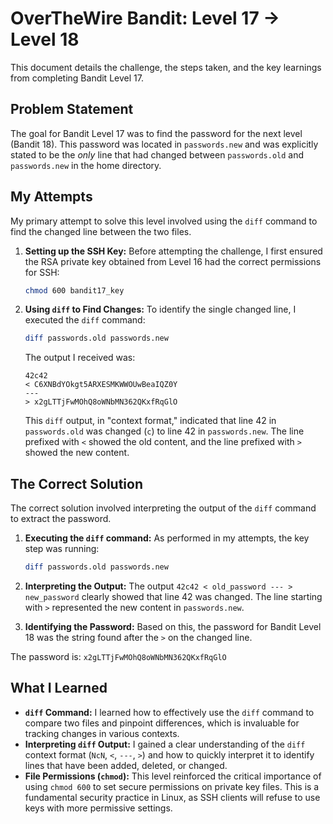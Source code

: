 # OverTheWire Bandit: Level 17 → Level 18

This document details the challenge, the steps taken, and the key learnings from completing Bandit Level 17.

## Problem Statement

The goal for Bandit Level 17 was to find the password for the next level (Bandit 18). This password was located in `passwords.new` and was explicitly stated to be the _only_ line that had changed between `passwords.old` and `passwords.new` in the home directory.

## My Attempts

My primary attempt to solve this level involved using the `diff` command to find the changed line between the two files.

1.  **Setting up the SSH Key:**
    Before attempting the challenge, I first ensured the RSA private key obtained from Level 16 had the correct permissions for SSH:

    ```bash
    chmod 600 bandit17_key
    ```

2.  **Using `diff` to Find Changes:**
    To identify the single changed line, I executed the `diff` command:

    ```bash
    diff passwords.old passwords.new
    ```

    The output I received was:

    ```
    42c42
    < C6XNBdYOkgt5ARXESMKWWOUwBeaIQZ0Y
    ---
    > x2gLTTjFwMOhQ8oWNbMN362QKxfRqGlO
    ```

    This `diff` output, in "context format," indicated that line 42 in `passwords.old` was changed (`c`) to line 42 in `passwords.new`. The line prefixed with `<` showed the old content, and the line prefixed with `>` showed the new content.

## The Correct Solution

The correct solution involved interpreting the output of the `diff` command to extract the password.

1.  **Executing the `diff` command:**
    As performed in my attempts, the key step was running:

    ```bash
    diff passwords.old passwords.new
    ```

2.  **Interpreting the Output:**
    The output `42c42 < old_password --- > new_password` clearly showed that line 42 was changed. The line starting with `>` represented the new content in `passwords.new`.

3.  **Identifying the Password:**
    Based on this, the password for Bandit Level 18 was the string found after the `>` on the changed line.

The password is: `x2gLTTjFwMOhQ8oWNbMN362QKxfRqGlO`

## What I Learned

- **`diff` Command:** I learned how to effectively use the `diff` command to compare two files and pinpoint differences, which is invaluable for tracking changes in various contexts.
- **Interpreting `diff` Output:** I gained a clear understanding of the `diff` context format (`NcN`, `<`, `---`, `>`) and how to quickly interpret it to identify lines that have been added, deleted, or changed.
- **File Permissions (`chmod`):** This level reinforced the critical importance of using `chmod 600` to set secure permissions on private key files. This is a fundamental security practice in Linux, as SSH clients will refuse to use keys with more permissive settings.
